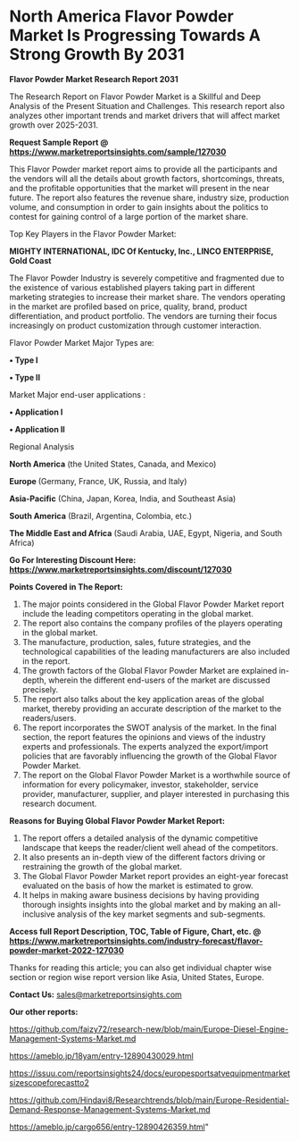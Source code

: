 # North America Flavor Powder Market Is Progressing Towards A Strong Growth By 2031

<strong>Flavor Powder Market Research Report 2031</strong>

The Research Report on Flavor Powder Market is a Skillful and Deep Analysis of the Present Situation and Challenges. This research report also analyzes other important trends and market drivers that will affect market growth over 2025-2031.

<strong>Request Sample Report @ <a href=https://www.marketreportsinsights.com/sample/127030>https://www.marketreportsinsights.com/sample/127030</a></strong>

This Flavor Powder market report aims to provide all the participants and the vendors will all the details about growth factors, shortcomings, threats, and the profitable opportunities that the market will present in the near future. The report also features the revenue share, industry size, production volume, and consumption in order to gain insights about the politics to contest for gaining control of a large portion of the market share.

Top Key Players in the Flavor Powder Market:

<strong>MIGHTY INTERNATIONAL, IDC Of Kentucky, Inc., LINCO ENTERPRISE, Gold Coast</strong>

The Flavor Powder Industry is severely competitive and fragmented due to the existence of various established players taking part in different marketing strategies to increase their market share. The vendors operating in the market are profiled based on price, quality, brand, product differentiation, and product portfolio. The vendors are turning their focus increasingly on product customization through customer interaction.

Flavor Powder Market Major Types are:

<strong>• Type I

• Type II</strong>

Market Major end-user applications :

<strong>• Application I

• Application II</strong>

Regional Analysis

</u><strong><b>North America</b></strong> (the United States, Canada, and Mexico)

<strong><b>Europe </b></strong>(Germany, France, UK, Russia, and Italy)

<strong><b>Asia-Pacific</b></strong> (China, Japan, Korea, India, and Southeast Asia)

<strong><b>South America</b></strong> (Brazil, Argentina, Colombia, etc.)

<strong><b>The Middle East and Africa</b></strong> (Saudi Arabia, UAE, Egypt, Nigeria, and South Africa)

<strong>Go For Interesting Discount Here: <a href=https://www.marketreportsinsights.com/discount/127030>https://www.marketreportsinsights.com/discount/127030</a></strong>

<strong>Points Covered in The Report:</strong>
<ol>
  <li>The major points considered in the Global Flavor Powder Market report include the leading competitors operating in the global market.</li>
  <li>The report also contains the company profiles of the players operating in the global market.</li>
  <li>The manufacture, production, sales, future strategies, and the technological capabilities of the leading manufacturers are also included in the report.</li>
  <li>The growth factors of the Global Flavor Powder Market are explained in-depth, wherein the different end-users of the market are discussed precisely.</li>
  <li>The report also talks about the key application areas of the global market, thereby providing an accurate description of the market to the readers/users.</li>
  <li>The report incorporates the SWOT analysis of the market. In the final section, the report features the opinions and views of the industry experts and professionals. The experts analyzed the export/import policies that are favorably influencing the growth of the Global Flavor Powder Market.</li>
  <li>The report on the Global Flavor Powder Market is a worthwhile source of information for every policymaker, investor, stakeholder, service provider, manufacturer, supplier, and player interested in purchasing this research document.</li>
</ol>
<strong>Reasons for Buying Global Flavor Powder Market Report:</strong>

<ol>
  <li>The report offers a detailed analysis of the dynamic competitive landscape that keeps the reader/client well ahead of the competitors.</li>
  <li>It also presents an in-depth view of the different factors driving or restraining the growth of the global market.</li>
  <li>The Global Flavor Powder Market report provides an eight-year forecast evaluated on the basis of how the market is estimated to grow.</li>
  <li>It helps in making aware business decisions by having providing thorough insights insights into the global market and by making an all-inclusive analysis of the key market segments and sub-segments.</li>
</ol>
<strong>Access full Report Description, TOC, Table of Figure, Chart, etc. @ <a href=https://www.marketreportsinsights.com/industry-forecast/flavor-powder-market-2022-127030>https://www.marketreportsinsights.com/industry-forecast/flavor-powder-market-2022-127030</a></strong>


Thanks for reading this article; you can also get individual chapter wise section or region wise report version like Asia, United States, Europe.

<strong>Contact Us:</strong>
sales@marketreportsinsights.com

<strong>Our other reports:</strong>

<a href=https://github.com/faizy72/research-new/blob/main/Europe-Diesel-Engine-Management-Systems-Market.md>https://github.com/faizy72/research-new/blob/main/Europe-Diesel-Engine-Management-Systems-Market.md</a>

<a href=https://ameblo.jp/18yam/entry-12890430029.html>https://ameblo.jp/18yam/entry-12890430029.html</a>

<a href=https://issuu.com/reportsinsights24/docs/europesportsatvequipmentmarketsizescopeforecastto2>https://issuu.com/reportsinsights24/docs/europesportsatvequipmentmarketsizescopeforecastto2</a>

<a href=https://github.com/Hindavi8/Researchtrends/blob/main/Europe-Residential-Demand-Response-Management-Systems-Market.md>https://github.com/Hindavi8/Researchtrends/blob/main/Europe-Residential-Demand-Response-Management-Systems-Market.md</a>

<a href=https://ameblo.jp/cargo656/entry-12890426359.html>https://ameblo.jp/cargo656/entry-12890426359.html</a>"
